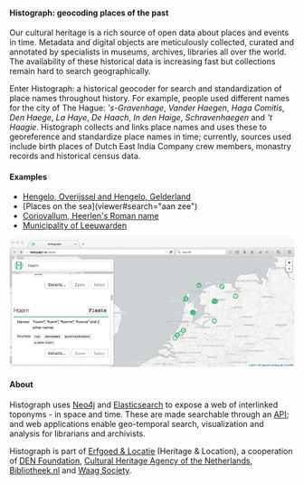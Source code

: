 ---
---

#### Histograph: geocoding places of the past

Our cultural heritage is a rich source of open data about places and events in time. Metadata and digital objects are meticulously collected, curated and annotated by specialists in  museums, archives, libraries all over the world. The availability of these historical data is increasing fast but collections remain hard to search geographically.

Enter Histograph: a historical geocoder for search and standardization of place names throughout history. For example, people used different names for the city of The Hague: _'s-Gravenhage_, _Vander Haegen_, _Haga Comitis_, _Den Haege_, _La Haye_, _De Haach_, _In den Haige_, _Schravenhaegen_ and _'t Haagie_. Histograph collects and links place names and uses these to georeference and standardize place names in time; currently, sources used include birth places of Dutch East India Company crew members, monastry records and historical census data.

#### Examples

- [Hengelo, Overijssel and Hengelo, Gelderland](viewer#search=hengelo)
- [Places on the sea](viewer#search="aan zee")
- [Coriovallum, Heerlen's Roman name](viewer#search=coriovallum)
- [Municipality of Leeuwarden](viewer#search=leeuwarden%20type=hg:Gemeente)

[![](images/screenshot.jpg)](viewer#search=hoorn)

#### About

Histograph uses [Neo4j](http://neo4j.com/) and [Elasticsearch](https://www.elastic.co/products/elasticsearch) to expose a web of interlinked toponyms - in space and time. These are made searchable through an [API](http://api.histograph.io); and web applications enable geo-temporal search, visualization and analysis for librarians and archivists.

Histograph is part of [Erfgoed & Locatie](http://erfgoedenlocatie.nl/) (Heritage & Location), a cooperation of [DEN Foundation](http://www.den.nl/english), [Cultural Heritage Agency of the Netherlands](http://www.culturalheritageagency.nl/en), [Bibliotheek.nl](http://bibliotheek.nl/) and [Waag Society](http://waag.org/en).
